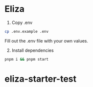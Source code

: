 # Eliza

1. Copy .env

```bash
cp .env.example .env
```

Fill out the .env file with your own values.

2. Install dependencies

```bash
pnpm i && pnpm start
```
# eliza-starter-test
